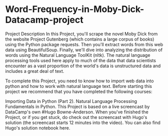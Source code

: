 # Word-Frequency-in-Moby-Dick-Datacamp-project
Project Description
In this Project, you'll scrape the novel Moby Dick from the website Project Gutenberg (which contains a large corpus of books) using the Python package requests. Then you'll extract words from this web data using BeautifulSoup. Finally, we'll dive into analyzing the distribution of words using the Natural Language ToolKit (nltk). The natural language processing tools used here apply to much of the data that data scientists encounter as a vast proportion of the world's data is unstructured data and includes a great deal of text.

To complete this Project, you need to know how to import web data into python and how to work with natural language text. Before starting this project we recommend that you have completed the following courses:

Importing Data in Python (Part 2).
Natural Language Processing Fundamentals in Python.
This Project is based on a live screencast by DataCamp's own #Hugo Bowne-Anderson. When you've finished the Project, or if you get stuck, do check out the screencast with Hugo's solution (the screencast starts 12 minutes into the video). You can also find Hugo's solution notebook here.

